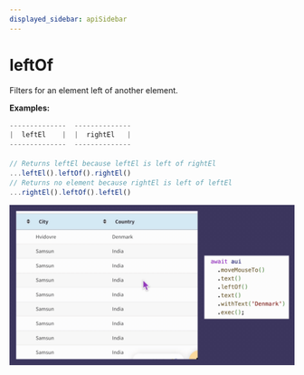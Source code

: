 ```yaml
---
displayed_sidebar: apiSidebar
---
```

# leftOf

Filters for an element left of another element.

**Examples:**
```typescript 
--------------  --------------
|  leftEl    |  |  rightEl   |
--------------  --------------

// Returns leftEl because leftEl is left of rightEl
...leftEl().leftOf().rightEl()
// Returns no element because rightEl is left of leftEl
...rightEl().leftOf().leftEl()
```
![](/img/gif/leftOf.gif)
